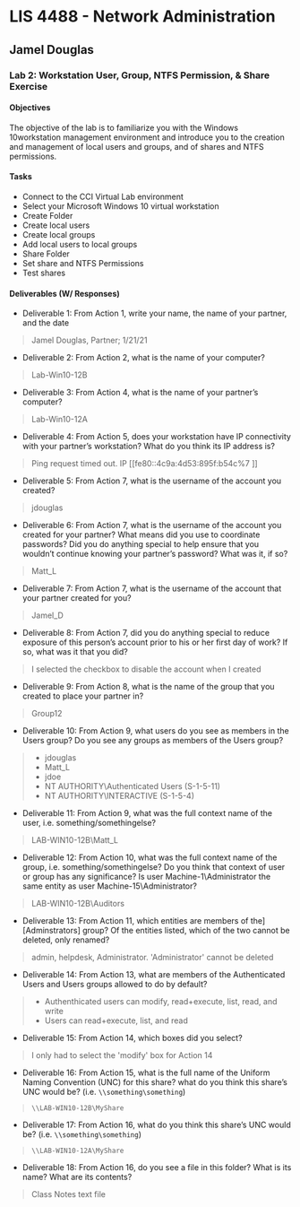 # LIS 4488 - Network Administration

## Jamel Douglas

### Lab 2: Workstation User, Group, NTFS Permission, & Share Exercise

#### Objectives
The objective of the lab is to familiarize you with the Windows 10workstation management environment and introduce you to the creation and management of local users and groups, and of shares and NTFS permissions. 

#### Tasks
- Connect to the CCI Virtual Lab environment
- Select your Microsoft Windows 10 virtual workstation
- Create Folder
- Create local users
- Create local groups
- Add local users to local groups
- Share Folder
- Set share and NTFS Permissions
- Test shares

#### Deliverables (W/ Responses)
- Deliverable 1: From Action 1, write your name, the name of your partner, and the date 
> Jamel Douglas, Partner; 1/21/21
- Deliverable 2: From Action 2, what is the name of your computer? 
> Lab-Win10-12B
- Deliverable 3: From Action 4, what is the name of your partner’s computer? 
> Lab-Win10-12A
- Deliverable 4: From Action 5, does your workstation have IP connectivity with your partner’s workstation? What do you think its IP address is? 
> Ping request timed out. IP [[fe80::4c9a:4d53:895f:b54c%7 ]]
- Deliverable 5: From Action 7, what is the username of the account you created? 
> jdouglas
- Deliverable 6: From Action 7, what is the username of the account you created for your partner? What means did you use to coordinate passwords? Did you do anything special to help ensure that you wouldn’t continue knowing your partner’s password? What was it, if so? 
> Matt_L
- Deliverable 7: From Action 7, what is the username of the account that your partner created for you? 
> Jamel_D
- Deliverable 8: From Action 7, did you do anything special to reduce exposure of this person’s account prior to his or her first day of work? If so, what was it that you did? 
> I selected the checkbox to disable the account when I created
- Deliverable 9: From Action 8, what is the name of the group that you created to place your partner in? 
> Group12
- Deliverable 10: From Action 9, what users do you see as members in the Users group? Do you see any groups as members of the Users group?
> - jdouglas
> - Matt_L
> - jdoe
> - NT AUTHORITY\Authenticated Users (S-1-5-11)
> - NT AUTHORITY\INTERACTIVE  (S-1-5-4)
- Deliverable 11: From Action 9, what was the full context name of the user, i.e. something/somethingelse? 
> LAB-WIN10-12B\Matt_L
- Deliverable 12: From Action 10, what was the full context name of the group, i.e. something/somethingelse? Do you think that context of user or group has any significance? Is user Machine-1\Administrator the same entity as user Machine-15\Administrator? 
> LAB-WIN10-12B\Auditors
- Deliverable 13: From Action 11, which entities are members of the] [Adminstrators] group? Of the entities listed, which of the two cannot be deleted, only renamed? 
> admin, helpdesk, Administrator. 'Administrator' cannot be deleted
- Deliverable 14: From Action 13, what are members of the Authenticated Users and Users groups allowed to do by default?
> - Authenthicated users can modify, read+execute, list, read, and write
> - Users can read+execute, list, and read
- Deliverable 15: From Action 14, which boxes did you select? 
> I only had to select the 'modify' box for Action 14
- Deliverable 16: From Action 15, what is the full name of the Uniform Naming Convention (UNC) for this share? what do you think this share’s UNC would be? (i.e. ``` \\something\something ```) 
> ``` \\LAB-WIN10-12B\MyShare ```
- Deliverable 17: From Action 16, what do you think this share’s UNC would be? (i.e. ``` \\something\something ```) 
> ``` \\LAB-WIN10-12A\MyShare ```
- Deliverable 18: From Action 16, do you see a file in this folder? What is its name? What are its contents? 
> Class Notes text file